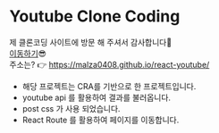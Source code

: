 # Youtube Clone Coding

제 클론코딩 사이트에 방문 해 주셔서 감사합니다🙌  
[이동하기](https://malza0408.github.io/react-youtube/)😎  
주소는? 👉 https://malza0408.github.io/react-youtube/

- 해당 프로젝트는 CRA를 기반으로 한 프로젝트입니다.
- youtube api 를 활용하여 결과를 불러옵니다.
- post css 가 사용 되었습니다.
- React Route 를 활용하여 페이지를 이동합니다.
